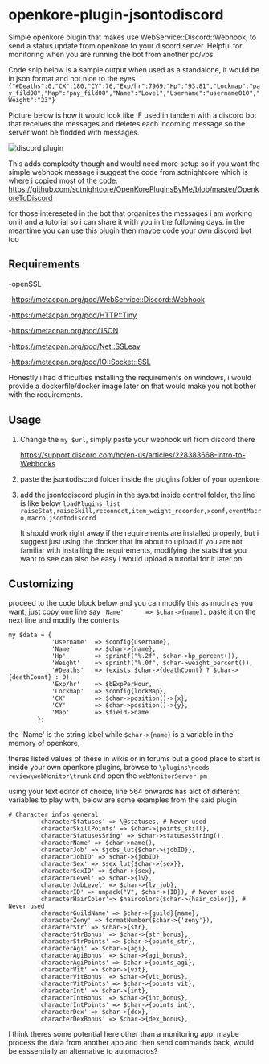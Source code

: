 # openkore-plugin-jsontodiscord

Simple openkore plugin that makes use WebService::Discord::Webhook, to send a status update from openkore to your discord server.
Helpful for monitoring when you are running the bot from another pc/vps.

Code snip below is a sample output when used as a standalone, it would be in json format and not nice to the eyes
`{"#Deaths":0,"CX":180,"CY":76,"Exp/hr":7969,"Hp":"93.81","Lockmap":"pay_fild08","Map":"pay_fild08","Name":"Lovel","Username":"username010","Weight":"23"}`

Picture below is how it would look like IF used in tandem with a discord bot that receives the messages and deletes each incoming message so the server wont be flodded with messages.

![discord plugin](https://github.com/KoukatsuMahoutsukai/openkore-plugin-jsontodiscord-main/assets/123940777/f36e717f-7cb7-45f5-a876-d42b24f31bc1)

This adds complexity though and would need more setup so if you want the simple webhook message i suggest the code from sctnightcore which is where i copied most of the code.
https://github.com/sctnightcore/OpenKorePluginsByMe/blob/master/OpenkoreToDiscord


for those intereseted in the bot that organizes the messages i am working on it and a tutorial so i can share it with you in the following days. 
in the meantime you can use this plugin then maybe code your own discord bot too

## Requirements
-openSSL

-https://metacpan.org/pod/WebService::Discord::Webhook

-https://metacpan.org/pod/HTTP::Tiny

-https://metacpan.org/pod/JSON

-https://metacpan.org/pod/Net::SSLeay

-https://metacpan.org/pod/IO::Socket::SSL


Honestly i had difficulties installing the requirements on windows, i would provide a dockerfile/docker image later on that would make you not bother with the requirements.

## Usage
1.  Change the `my $url`, simply paste your webhook url from discord there
    
    https://support.discord.com/hc/en-us/articles/228383668-Intro-to-Webhooks

2.  paste the jsontodiscord folder inside the plugins folder of your openkore

3.  add the jsontodiscord plugin in the sys.txt inside control folder, the line is like below
    `loadPlugins_list raiseStat,raiseSkill,reconnect,item_weight_recorder,xconf,eventMacro,macro,jsontodiscord`

    It should work right away if the requirements are installed properly, but i suggest just using the docker that im about to upload if you are not familiar with installing the requirements,
    modifying the stats that you want to see can also be easy i would upload a tutorial for it later on.

## Customizing

proceed to the code block below and you can modify this as much as you want, just copy one line say `'Name'      => $char->{name},` paste it on the next line and modify the contents.

```
my $data = {
            'Username'  => $config{username},
            'Name'      => $char->{name},
            'Hp'        => sprintf("%.2f", $char->hp_percent()),
            'Weight'    => sprintf("%.0f", $char->weight_percent()),
            '#Deaths'   => (exists $char->{deathCount} ? $char->{deathCount} : 0),
            'Exp/hr'    => $bExpPerHour,
            'Lockmap'   => $config{lockMap},
            'CX'        => $char->position()->{x},
            'CY'        => $char->position()->{y},
            'Map'       => $field->name
        };
```

the 'Name' is the string label while `$char->{name}` is a variable in the memory of openkore,

theres listed values of these in wikis or in forums but a good place to start is inside your own openkore plugins, browse to `\plugins\needs-review\webMonitor\trunk` and open the `webMonitorServer.pm` 

using your text editor of choice, line 564 onwards has alot of different variables to play with, below are some examples from the said plugin

```
# Character infos general
		'characterStatuses' => \@statuses, # Never used
		'characterSkillPoints' => $char->{points_skill},
		'characterStatusesSring' => $char->statusesString(),
		'characterName' => $char->name(),
		'characterJob' => $jobs_lut{$char->{jobID}},
		'characterJobID' => $char->{jobID},
		'characterSex' => $sex_lut{$char->{sex}},
		'characterSexID' => $char->{sex},
		'characterLevel' => $char->{lv},
		'characterJobLevel' => $char->{lv_job},
		'characterID' => unpack("V", $char->{ID}), # Never used
		'characterHairColor'=> $haircolors{$char->{hair_color}}, # Never used
		'characterGuildName' => $char->{guild}{name},
		'characterZeny' => formatNumber($char->{'zeny'}),
		'characterStr' => $char->{str},
		'characterStrBonus' => $char->{str_bonus},
		'characterStrPoints' => $char->{points_str},
		'characterAgi' => $char->{agi},
		'characterAgiBonus' => $char->{agi_bonus},
		'characterAgiPoints' => $char->{points_agi},
		'characterVit' => $char->{vit},
		'characterVitBonus' => $char->{vit_bonus},
		'characterVitPoints' => $char->{points_vit},
		'characterInt' => $char->{int},
		'characterIntBonus' => $char->{int_bonus},
		'characterIntPoints' => $char->{points_int},
		'characterDex' => $char->{dex},
		'characterDexBonus' => $char->{dex_bonus},
```

I think theres some potential here other than a monitoring app. maybe process the data from another app and then send commands back, would be esssentially an alternative to automacros?

